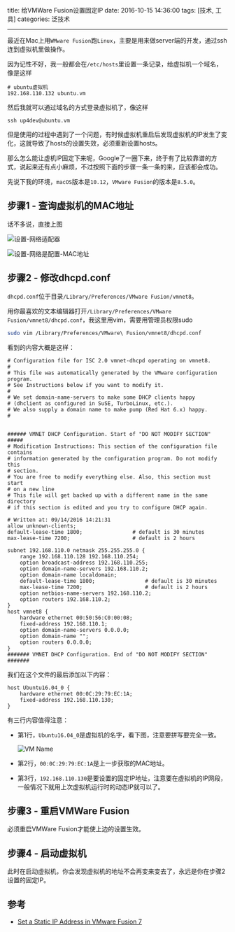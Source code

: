 title: 给VMWare Fusion设置固定IP
date: 2016-10-15 14:36:00
tags: [技术, 工具]
categories: 泛技术

---

最近在Mac上用`WMware Fusion`跑`Linux`，主要是用来做server端的开发，通过ssh连到虚拟机里做操作。

因为记性不好，我一般都会在`/etc/hosts`里设置一条记录，给虚拟机一个域名，像是这样

```
# ubuntu虚拟机
192.168.110.132 ubuntu.vm
```

然后我就可以通过域名的方式登录虚拟机了，像这样

```
ssh up4dev@ubuntu.vm
```

但是使用的过程中遇到了一个问题，有时候虚拟机重启后发现虚拟机的IP发生了变化，这就导致了hosts的设置失效，必须重新设置hosts。

那么怎么能让虚机IP固定下来呢，Google了一圈下来，终于有了比较靠谱的方式，说起来还有点小麻烦，不过按照下面的步骤一条一条的来，应该都会成功。

<!--more-->

先说下我的环境，`macOS`版本是`10.12`，`VMware Fusion`的版本是`8.5.0`。

## 步骤1 - 查询虚拟机的MAC地址

话不多说，直接上图

![设置-网络适配器](http://s3.up4dev.com:38080/blog/vmware-fusion-static-ip/0.jpeg)

![设置-网络是配置-MAC地址](http://s3.up4dev.com:38080/blog/vmware-fusion-static-ip/1.jpeg)

## 步骤2 - 修改dhcpd.conf

`dhcpd.conf`位于目录`/Library/Preferences/VMware Fusion/vmnet8`。

用你最喜欢的文本编辑器打开`/Library/Preferences/VMware Fusion/vmnet8/dhcpd.conf`，我这里用vim，需要用管理员权限sudo

```bash
sudo vim /Library/Preferences/VMware\ Fusion/vmnet8/dhcpd.conf
```

看到的内容大概是这样：

```
# Configuration file for ISC 2.0 vmnet-dhcpd operating on vmnet8.
#
# This file was automatically generated by the VMware configuration program.
# See Instructions below if you want to modify it.
#
# We set domain-name-servers to make some DHCP clients happy
# (dhclient as configured in SuSE, TurboLinux, etc.).
# We also supply a domain name to make pump (Red Hat 6.x) happy.
#


###### VMNET DHCP Configuration. Start of "DO NOT MODIFY SECTION" #####
# Modification Instructions: This section of the configuration file contains
# information generated by the configuration program. Do not modify this
# section.
# You are free to modify everything else. Also, this section must start
# on a new line
# This file will get backed up with a different name in the same directory
# if this section is edited and you try to configure DHCP again.

# Written at: 09/14/2016 14:21:31
allow unknown-clients;
default-lease-time 1800;                # default is 30 minutes
max-lease-time 7200;                    # default is 2 hours

subnet 192.168.110.0 netmask 255.255.255.0 {
	range 192.168.110.128 192.168.110.254;
	option broadcast-address 192.168.110.255;
	option domain-name-servers 192.168.110.2;
	option domain-name localdomain;
	default-lease-time 1800;                # default is 30 minutes
	max-lease-time 7200;                    # default is 2 hours
	option netbios-name-servers 192.168.110.2;
	option routers 192.168.110.2;
}
host vmnet8 {
	hardware ethernet 00:50:56:C0:00:08;
	fixed-address 192.168.110.1;
	option domain-name-servers 0.0.0.0;
	option domain-name "";
	option routers 0.0.0.0;
}
####### VMNET DHCP Configuration. End of "DO NOT MODIFY SECTION" #######
```

我们在这个文件的最后添加以下内容：

```
host Ubuntu16.04_0 {
	hardware ethernet 00:0C:29:79:EC:1A;
	fixed-address 192.168.110.130;
}
```
有三行内容值得注意：

- 第1行，`Ubuntu16.04_0`是虚拟机的名字，看下图，注意要拼写要完全一致。

    ![VM Name](http://s3.up4dev.com:38080/blog/vmware-fusion-static-ip/2.jpeg)

- 第2行，`00:0C:29:79:EC:1A`是上一步获取的MAC地址。

- 第3行，`192.168.110.130`是要设置的固定IP地址，注意要在虚拟机的IP网段，一般情况下就用上次虚拟机运行时的动态IP就可以了。

## 步骤3 - 重启VMWare Fusion

必须重启VMWare Fusion才能使上边的设置生效。

## 步骤4 - 启动虚拟机

此时在启动虚拟机，你会发现虚拟机的地址不会再变来变去了，永远是你在步骤2设置的固定IP。


## 参考

- [Set a Static IP Address in VMware Fusion 7](https://willwarren.com/2015/04/02/set-static-ip-address-in-vmware-fusion-7/)





